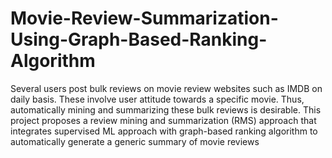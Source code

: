 # Movie-Review-Summarization-Using-Graph-Based-Ranking-Algorithm
Several users post bulk reviews on movie review websites such
as IMDB on daily basis.
These involve user attitude towards a specific movie. Thus,
automatically mining and summarizing these bulk reviews is
desirable.
This project proposes a review mining and summarization
(RMS) approach that integrates supervised ML approach with
graph-based ranking algorithm to automatically generate a
generic summary of movie reviews
